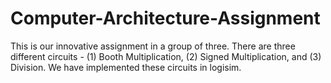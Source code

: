 # Computer-Architecture-Assignment
This is our innovative assignment in a group of three. There are three different circuits - (1) Booth Multiplication, (2) Signed Multiplication, and (3) Division. We have implemented these circuits in logisim.  
